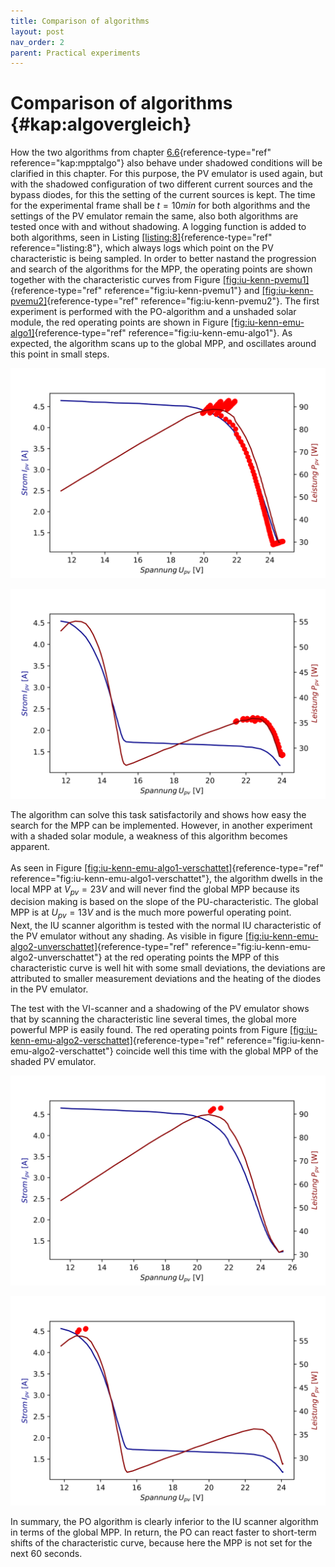 ```yaml
---
title: Comparison of algorithms
layout: post
nav_order: 2
parent: Practical experiments
---
```


# Comparison of algorithms {#kap:algovergleich}

How the two algorithms from chapter
[6.6](#kap:mpptalgo){reference-type="ref" reference="kap:mpptalgo"} also
behave under shadowed conditions will be clarified in this chapter. For
this purpose, the PV
emulator is used again, but with the shadowed configuration of two
different current sources and the bypass diodes, for this the setting of
the current sources is kept. The time for the experimental frame shall
be $t=10min$ for both algorithms and the settings of the
PV emulator remain
the same, also both algorithms are tested once with and without
shadowing. A logging function is added to both algorithms, seen in
Listing [\[listing:8\]](#listing:8){reference-type="ref"
reference="listing:8"}, which always logs which point on the PV
characteristic is being sampled. In order to better nastand the
progression and search of the algorithms for the
MPP, the operating
points are shown together with the characteristic curves from Figure
[\[fig:iu-kenn-pvemu1\]](#fig:iu-kenn-pvemu1){reference-type="ref"
reference="fig:iu-kenn-pvemu1"} and
[\[fig:iu-kenn-pvemu2\]](#fig:iu-kenn-pvemu2){reference-type="ref"
reference="fig:iu-kenn-pvemu2"}. The first experiment is performed with
the PO-algorithm and
a unshaded solar module, the red operating points are shown in Figure
[\[fig:iu-kenn-emu-algo1\]](#fig:iu-kenn-emu-algo1){reference-type="ref"
reference="fig:iu-kenn-emu-algo1"}. As expected, the algorithm scans up
to the global MPP,
and oscillates around this point in small steps.

![image](assets/image/pv-emu-perturb.svg)

![image](assets/image/pv-emu-perturb_verschattet.svg)

The algorithm can solve this task satisfactorily and shows how easy the
search for the MPP
can be implemented. However, in another experiment with a shaded solar
module, a weakness of this algorithm becomes apparent.\
\
As seen in Figure
[\[fig:iu-kenn-emu-algo1-verschattet\]](#fig:iu-kenn-emu-algo1-verschattet){reference-type="ref"
reference="fig:iu-kenn-emu-algo1-verschattet"}, the algorithm dwells in
the local MPP at
$V_{pv}=23V$ and will never find the global MPP because its decision making is based on
the slope of the PU-characteristic. The global MPP is at $U_{pv}=13V$ and is the much more
powerful operating point.\
Next, the IU scanner algorithm is tested with the normal IU
characteristic of the PV emulator without any shading. As visible in
figure
[\[fig:iu-kenn-emu-algo2-unverschattet\]](#fig:iu-kenn-emu-algo2-unverschattet){reference-type="ref"
reference="fig:iu-kenn-emu-algo2-unverschattet"} at the red operating
points the MPP of
this characteristic curve is well hit with some small deviations, the
deviations are attributed to smaller measurement deviations and the
heating of the diodes in the PV emulator.

The test with the VI-scanner and a shadowing of the
PV emulator shows
that by scanning the characteristic line several times, the global more
powerful MPP is
easily found. The red operating points from Figure
[\[fig:iu-kenn-emu-algo2-verschattet\]](#fig:iu-kenn-emu-algo2-verschattet){reference-type="ref"
reference="fig:iu-kenn-emu-algo2-verschattet"} coincide well this time
with the global MPP
of the shaded PV emulator.

![image](assets/image/pv-emu-iu-scanner-unverschattet.svg)

![image](assets/image/pv-emu-iu-scanner-verschattet.svg)

In summary, the PO
algorithm is clearly inferior to the IU scanner algorithm in terms of
the global MPP. In
return, the PO can
react faster to short-term shifts of the characteristic curve, because
here the MPP is not
set for the next 60 seconds.